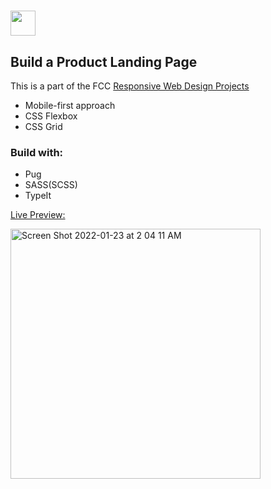 # <img height="40px" src="https://img.shields.io/badge/free%20code%20camp-27273D?style=for-the-badge&logo=freecodecamp&logoColor=white"> 

## Build a Product Landing Page

This is a part of the FCC [Responsive Web Design Projects](https://www.freecodecamp.org/learn/responsive-web-design/responsive-web-design-projects/build-a-product-landing-page)

- Mobile-first approach
- CSS Flexbox
- CSS Grid

### Build with:

- Pug
- SASS(SCSS)
- TypeIt

 [Live Preview:](https://mia-7-7.github.io/FCC_Build-a-Product-Landing-Page/)

<a link="https://mia-7-7.github.io/FCC_Build-a-Product-Landing-Page/"><img width="400px" alt="Screen Shot 2022-01-23 at 2 04 11 AM" src="https://user-images.githubusercontent.com/81501711/150673634-aadcfc8a-e3e9-44f6-8260-350d3f2ed9f2.png"></a>
